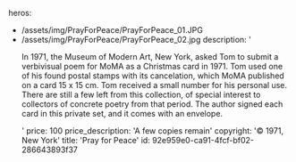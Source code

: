 heros:
  - /assets/img/PrayForPeace/PrayForPeace_01.JPG
  - /assets/img/PrayForPeace/PrayForPeace_02.jpg
description: '<p>In 1971, the Museum of Modern Art, New York, asked Tom to submit a verbivisual poem for MoMA as a Christmas card in 1971. Tom used one of his found postal stamps with its cancelation, which MoMA published on a card 15 x 15 cm. Tom received a small number for his personal use. There are still a few left from this collection, of special interest to collectors of concrete poetry from that period. The author signed each card in this private set, and it comes with an envelope.<br></p>'
price: 100
price_description: 'A few copies remain'
copyright: '© 1971, New York'
title: 'Pray for Peace'
id: 92e959e0-ca91-4fcf-bf02-286643893f37
